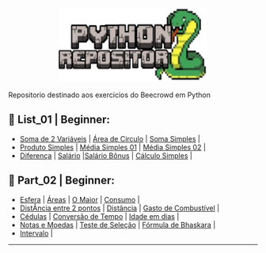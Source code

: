 <div align="center">
  <img src="https://github.com/Paulo-if/Paython/blob/main/Pythonfds.png" alt="IMG" width="300" height="150">
</div>
 
 Repositorio destinado aos exercicios do Beecrowd em Python

## 🐍 List_01 | Beginner:

  - [Soma de 2 Variáveis](https://github.com/Paulo-if/Paython/blob/main/List_01/01_B%C3%A1sico1.py)  |  [Área de Circulo](https://github.com/Paulo-if/Paython/blob/main/List_01/02_%C3%81rea_de_circulo.py) | [Soma Simples](https://github.com/Paulo-if/Paython/blob/main/List_01/03_Soma_Simples.py) |
  - [Produto Simples](https://github.com/Paulo-if/Paython/blob/main/List_01/04_Produto_Simples.py) | [Média Simples 01](https://github.com/Paulo-if/Paython/blob/main/List_01/05_M%C3%A9dia_1.py) | [Média Simples 02](https://github.com/Paulo-if/Paython/blob/main/List_01/06_M%C3%A9dia_2.py) |
  - [Diferença](https://github.com/Paulo-if/Paython/blob/main/List_01/07_Diferen%C3%A7a.py) | [Salário](https://github.com/Paulo-if/Paython/blob/main/List_01/08_Sal%C3%A1rio.py) |[Salário Bônus](https://github.com/Paulo-if/Paython/blob/main/List_01/09_Sal%C3%A1rio_B%C3%B4nus.py) | [Cálculo Simples](https://github.com/Paulo-if/Paython/blob/main/List_01/10_C%C3%A1lculo_Simples.py) |

## 🐍 Part_02 | Beginner:
  
  - [Esfera](https://github.com/Paulo-if/Paython/blob/main/List_01/11_Esfera.py) | [Áreas](https://github.com/Paulo-if/Paython/blob/main/List_01/12_%C3%81reas.py) | [O Maior](https://github.com/Paulo-if/Paython/blob/main/List_01/13_O_Maior.py) | [Consumo](https://github.com/Paulo-if/Paython/blob/main/List_01/14_Consumo.py) |
  - [DistÂncia entre 2 pontos](https://github.com/Paulo-if/Paython/blob/main/List_01/15_Dist%C3%A2ncia_entre_2_pontos.py) | [Distância](https://github.com/Paulo-if/Paython/blob/main/List_01/16_Dist%C3%A2ncia.py) | [Gasto de Combustível](https://github.com/Paulo-if/Paython/blob/main/List_01/17_Gasto_Combust%C3%ADvel.py) |
  - [Cédulas](https://github.com/Paulo-if/Paython/blob/main/List_01/18_C%C3%A9dulas.py) | [Conversão de Tempo](https://github.com/Paulo-if/Paython/blob/main/List_01/19_Convers%C3%A3o_tempo.py) | [Idade em dias](https://github.com/Paulo-if/Paython/blob/main/List_01/20_Idade_dias.py) |
  - [Notas e Moedas](https://github.com/Paulo-if/Paython/blob/main/List_01/21_Notas_Moedas.py) | [Teste de Seleção](https://github.com/Paulo-if/Paython/blob/main/List_01/22_Teste_Sele%C3%A7%C3%A3o1.py) | [Fórmula de Bhaskara](https://github.com/Paulo-if/Paython/blob/main/List_01/23_F%C3%B3rmula_Bhaskara.py) |
  - [Intervalo](https://github.com/Paulo-if/Paython/blob/main/List_01/24_Intervalo.py) |

---
